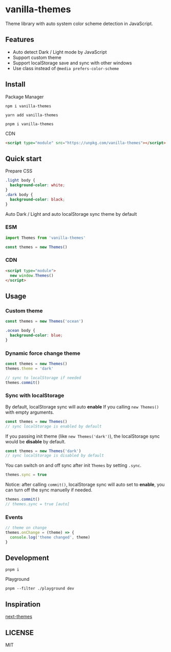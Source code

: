 # vanilla-themes

Theme library with auto system color scheme detection in JavaScript.

## Features

- Auto detect Dark / Light mode by JavaScript
- Support custom theme
- Support localStorage save and sync with other windows
- Use class instead of `@media prefers-color-scheme`

## Install

Package Manager

```
npm i vanilla-themes

yarn add vanilla-themes

pnpm i vanilla-themes
```

CDN

```html
<script type="module" src="https://unpkg.com/vanilla-themes"></script>
```

## Quick start

Prepare CSS

```css
.light body {
  background-color: white;
}
.dark body {
  background-color: black;
}
```

Auto Dark / Light and auto localStorage sync theme by default

### ESM

```js
import Themes from 'vanilla-themes'

const themes = new Themes()
```

### CDN

```html
<script type="module">
  new window.Themes()
</script>
```

## Usage

### Custom theme

```js
const themes = new Themes('ocean')
```

```css
.ocean body {
  background-color: blue;
}
```

### Dynamic force change theme

```js
const themes = new Themes()
themes.theme = 'dark'

// sync to localStorage if needed
themes.commit()
```

### Sync with localStorage

By default, localStorage sync will auto **enable** If you calling `new Themes()` with empty arguments.

```js
const themes = new Themes()
// sync localStorage is enabled by default
```

If you passing init theme (like `new Themes('dark')`), the localStorage sync would be **disable** by default.

```js
const themes = new Themes('dark')
// sync localStorage is disabled by default
```

You can switch on and off sync after init `Themes` by setting `.sync`.

```js
themes.sync = true
```

Notice: after calling `commit()`, localStorage sync will auto set to **enable**, you can turn off the sync manuelly if needed.

```js
themes.commit()
// themes.sync = true [auto]
```

### Events

```js
// theme on change
themes.onChange = (theme) => {
  console.log('theme changed', theme)
}
```

## Development

```
pnpm i
```

Playground

```
pnpm --filter ./playground dev
```

## Inspiration

[next-themes](https://github.com/pacocoursey/next-themes)

## LICENSE

MIT

